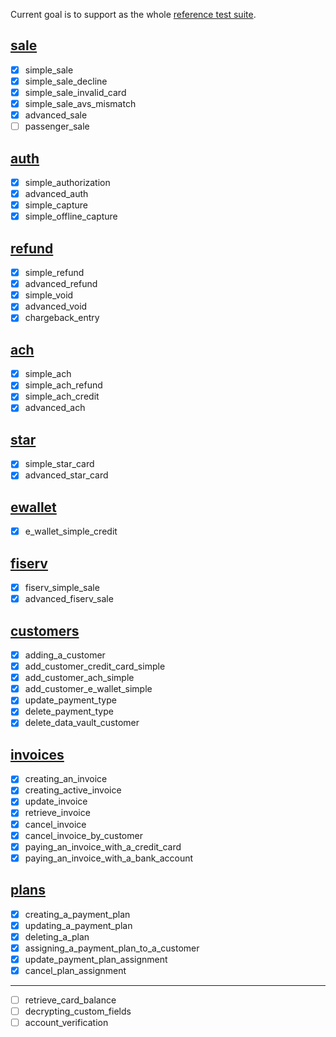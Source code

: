 Current goal is to support as the whole [reference test suite][1].

[1]: https://github.com/SparrowDevelopment/sparrow-api-curl/blob/master/api


## [sale](tests/test_sale.py)

- [x] simple_sale
- [x] simple_sale_decline
- [x] simple_sale_invalid_card
- [x] simple_sale_avs_mismatch
- [x] advanced_sale
- [ ] passenger_sale

## [auth](tests/test_auth.py)

- [x] simple_authorization
- [x] advanced_auth
- [x] simple_capture
- [x] simple_offline_capture

## [refund](tests/test_refund.py)

- [x] simple_refund
- [x] advanced_refund
- [x] simple_void
- [x] advanced_void
- [x] chargeback_entry

## [ach](tests/test_ach.py)

- [x] simple_ach
- [x] simple_ach_refund
- [x] simple_ach_credit
- [x] advanced_ach

## [star](tests/test_star.py)

- [x] simple_star_card
- [x] advanced_star_card

## [ewallet](tests/test_ewallet.py)

- [x] e_wallet_simple_credit

## [fiserv](tests/test_fiserv.py)

- [x] fiserv_simple_sale
- [x] advanced_fiserv_sale

## [customers](tests/test_customers.py)

- [x] adding_a_customer
- [x] add_customer_credit_card_simple
- [x] add_customer_ach_simple
- [x] add_customer_e_wallet_simple
- [x] update_payment_type
- [x] delete_payment_type
- [x] delete_data_vault_customer

## [invoices](tests/test_invoices.py)

- [x] creating_an_invoice
- [x] creating_active_invoice
- [x] update_invoice
- [x] retrieve_invoice
- [x] cancel_invoice
- [x] cancel_invoice_by_customer
- [x] paying_an_invoice_with_a_credit_card
- [x] paying_an_invoice_with_a_bank_account

## [plans](tests/test_plans.py)

- [x] creating_a_payment_plan
- [x] updating_a_payment_plan
- [x] deleting_a_plan
- [x] assigning_a_payment_plan_to_a_customer
- [x] update_payment_plan_assignment
- [x] cancel_plan_assignment

---

- [ ] retrieve_card_balance
- [ ] decrypting_custom_fields
- [ ] account_verification
